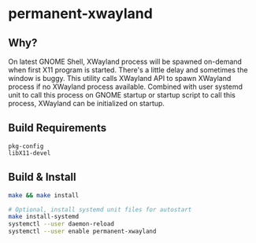 # permanent-xwayland

## Why?

On latest GNOME Shell, XWayland process will be spawned on-demand when first X11 program is started. There's a little delay and sometimes the window is buggy. This utility calls XWayland API to spawn XWayland process if no XWayland process available. Combined with user systemd unit to call this process on GNOME startup or startup script to call this process, XWayland can be initialized on startup.

## Build Requirements

```
pkg-config
libX11-devel
```

## Build & Install

```sh
make && make install

# Optional, install systemd unit files for autostart
make install-systemd
systemctl --user daemon-reload
systemctl --user enable permanent-xwayland
```

